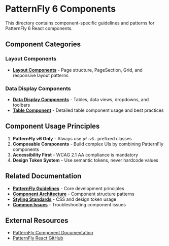 # PatternFly 6 Components

This directory contains component-specific guidelines and patterns for PatternFly 6 React components.

## Component Categories

### Layout Components

- **[Layout Components](layout/README.md)** - Page structure, PageSection, Grid, and responsive layout patterns

### Data Display Components

- **[Data Display Components](data-display/README.md)** - Tables, data views, dropdowns, and toolbars
- **[Table Component](data-display/table.md)** - Detailed table component usage and best practices

## Component Usage Principles

1. **PatternFly v6 Only** - Always use `pf-v6-` prefixed classes
2. **Composable Components** - Build complex UIs by combining PatternFly components
3. **Accessibility First** - WCAG 2.1 AA compliance is mandatory
4. **Design Token System** - Use semantic tokens, never hardcode values

## Related Documentation

- **[PatternFly Guidelines](../guidelines/README.md)** - Core development principles
- **[Component Architecture](../guidelines/component-architecture.md)** - Component structure patterns
- **[Styling Standards](../guidelines/styling-standards.md)** - CSS and design token usage
- **[Common Issues](../troubleshooting/common-issues.md)** - Troubleshooting component issues

## External Resources

- [PatternFly Component Documentation](https://www.patternfly.org/components)
- [PatternFly React GitHub](https://github.com/patternfly/patternfly-react)
